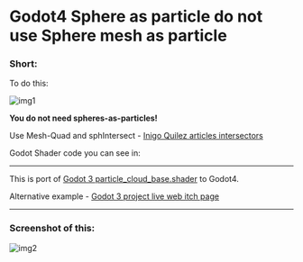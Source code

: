 # Godot4 Sphere as particle do not use Sphere mesh as particle


### Short:

To do this:

![img1](https://danilw.github.io/GLSL-howto/sphere-as-particle-do-not-use-sphere-mesh-as-particle_WEB/sph-quad-1.jpg)

**You do not need spheres-as-particles!**

Use Mesh-Quad and sphIntersect - [Inigo Quilez  articles intersectors](https://iquilezles.org/articles/intersectors/)

Godot Shader code you can see in:

___

This is port of [Godot 3 particle_cloud_base.shader](https://github.com/danilw/godot-utils-and-other/blob/master/particle_system_effects_Godot3/shaders/particle_cloud_base.shader) to Godot4.

Alternative example - [Godot 3 project live web itch page](https://danilw.itch.io/particle-effects-godot3)

___

### Screenshot of this:

![img2](https://danilw.github.io/GLSL-howto/sphere-as-particle-do-not-use-sphere-mesh-as-particle_WEB/sph-quad-2.jpg)
